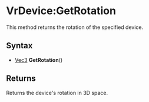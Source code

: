 # VrDevice:GetRotation

This method returns the rotation of the specified device.

## Syntax

- [Vec3](Vec3.md) **GetRotation**()

## Returns

Returns the device's rotation in 3D space.
